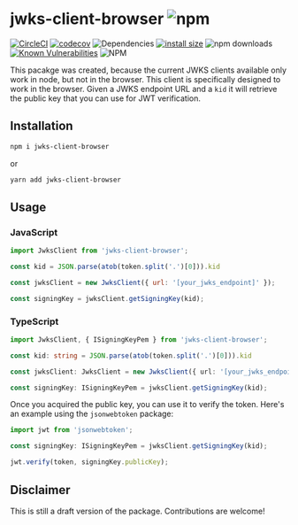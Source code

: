 # jwks-client-browser ![npm](https://img.shields.io/npm/v/jwks-client-browser.svg)

[![CircleCI](https://circleci.com/gh/sleepingevil/jwks-client-browser/tree/master.svg?style=shield&circle-token=bb6e7035614311760a76fa79719408011684f75e)](https://circleci.com/gh/sleepingevil/jwks-client-browser/tree/master.svg?label=circleci)
[![codecov](https://codecov.io/gh/sleepingevil/jwks-client-browser/branch/master/graph/badge.svg)](https://codecov.io/gh/sleepingevil/jwks-client-browser)
![Dependencies](https://img.shields.io/david/sleepingevil/jwks-client-browser.svg)
[![install size](https://packagephobia.now.sh/badge?p=jwks-client-browser)](https://packagephobia.now.sh/result?p=jwks-client-browser)
![npm downloads](https://img.shields.io/npm/dt/jwks-client-browser.svg)
[![Known Vulnerabilities](https://snyk.io/test/npm/jwks-client-browser/badge.svg)](https://snyk.io/test/npm/jwks-client-browser)
![NPM](https://img.shields.io/npm/l/jwks-client-browser.svg)

This pacakge was created, because the current JWKS clients available only work in node, but not in the browser. This client is specifically designed to work in the browser. Given a JWKS endpoint URL and a `kid` it will retrieve the public key that you can use for JWT verification.

## Installation

```bash
npm i jwks-client-browser
```

or

```bash
yarn add jwks-client-browser
```

## Usage

### JavaScript

```javascript
import JwksClient from 'jwks-client-browser';

const kid = JSON.parse(atob(token.split('.')[0])).kid

const jwksClient = new JwksClient({ url: '[your_jwks_endpoint]' });

const signingKey = jwksClient.getSigningKey(kid);
```

### TypeScript

```typescript
import JwksClient, { ISigningKeyPem } from 'jwks-client-browser';

const kid: string = JSON.parse(atob(token.split('.')[0])).kid

const jwksClient: JwksClient = new JwksClient({ url: '[your_jwks_endpoint]' });

const signingKey: ISigningKeyPem = jwksClient.getSigningKey(kid);
```

Once you acquired the public key, you can use it to verify the token. Here's an example using the `jsonwebtoken` package:

```typescript
import jwt from 'jsonwebtoken';

const signingKey: ISigningKeyPem = jwksClient.getSigningKey(kid);

jwt.verify(token, signingKey.publicKey);
```

## Disclaimer
This is still a draft version of the package. Contributions are welcome!
